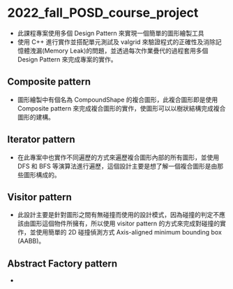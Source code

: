 # 2022_fall_POSD_course_project
- 此課程專案使用多個 Design Pattern 來實現一個簡單的圖形繪製工具
- 使用 C++ 進行實作並搭配單元測試及 valgrid 來驗證程式的正確性及消除記憶體洩漏(Memory Leak)的問題，並透過每次作業疊代的過程套用多個 Design Pattern 來完成專案的實作。
## Composite pattern
- 圖形繪製中有個名為 CompoundShape 的複合圖形，此複合圖形即是使用 Composite pattern 來完成複合圖形的實作，使圖形可以以樹狀結構完成複合圖形的建構。
## Iterator pattern
- 在此專案中也實作不同遍歷的方式來遍歷複合圖形內部的所有圖形，並使用 DFS 和 BFS 等演算法進行遍歷，這個設計主要是想了解一個複合圖形是由那些圖形構成的。
## Visitor pattern
- 此設計主要是針對圖形之間有無碰撞而使用的設計模式，因為碰撞的判定不應該由圖形這個物件所擁有，所以使用 visitor pattern 的方式來完成對碰撞的實作，並使用簡單的 2D 碰撞偵測方式 Axis-aligned minimum bounding box (AABB)。
## Abstract Factory pattern
- 
##
##
